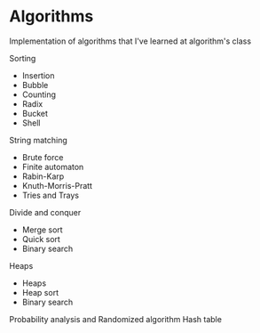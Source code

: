 # Algorithms

Implementation of algorithms that I've learned at algorithm's class

Sorting
- Insertion
- Bubble
- Counting
- Radix
- Bucket
- Shell

String matching
- Brute force
- Finite automaton
- Rabin-Karp
- Knuth-Morris-Pratt
- Tries and Trays

Divide and conquer
- Merge sort
- Quick sort
- Binary search

Heaps
- Heaps
- Heap sort
- Binary search

Probability analysis and Randomized algorithm
Hash table
